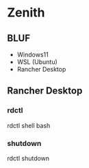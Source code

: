 # Zenith

## BLUF
* Windows11
* WSL (Ubuntu)
* Rancher Desktop

## Rancher Desktop
### rdctl
  rdctl shell bash
### shutdown
  rdctl shutdown
